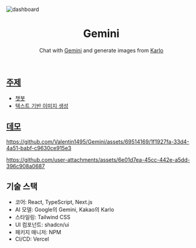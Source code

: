 ![dashboard](https://github.com/user-attachments/assets/11a1d2ce-b603-40ce-8e1a-c569e9604a12)

<h1 align="center">Gemini</h1>

<p align="center">
  Chat with <a href="https://ai.google.dev/">Gemini</a> and generate images from <a href="https://developers.kakao.com/product/karlo">Karlo
</p>
<br/>

## 주제

- 챗봇
- 텍스트 기반 이미지 생성

## 데모

https://github.com/Valentin1495/Gemini/assets/69514169/1f1927fa-33d4-4a51-babf-c9630ce915e3

https://github.com/user-attachments/assets/6e01d7ea-45cc-442e-a5dd-396c908a0687

## 기술 스택

- 코어: React, TypeScript, Next.js
- AI 모델: Google의 Gemini, Kakao의 Karlo
- 스타일링: Tailwind CSS
- UI 컴포넌트: shadcn/ui
- 패키지 매니저: NPM
- CI/CD: Vercel
